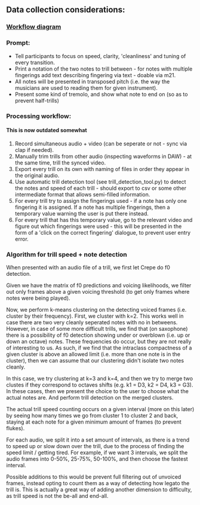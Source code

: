 ## Data collection considerations:

### [Workflow diagram](https://drive.google.com/file/d/1tdtRzK2rv-4AenHuXRCl5gKNM3K1JlUI/view?usp=sharing)

### Prompt:
<ul>
<li>
Tell participants to focus on speed, clarity, 'cleanliness' and tuning of every transition.
</li>
<li>
Print a notation of the two notes to trill between - for notes with multiple fingerings add text describing fingering via text - doable via m21.
</li>
<li>
All notes will be presented in transposed pitch (i.e. the way the musicians are used to reading them for given instrument).
</li>
<li>
Present some kind of tremolo, and show what note to end on (so as to prevent half-trills)
</li>
</ul>

### Processing workflow:
#### This is now outdated somewhat
<ol>
<li>
Record simultaneous audio + video (can be seperate or not - sync via clap if needed).
</li>
<li>
Manually trim trills from other audio (inspecting waveforms in DAW) - at the same time, trill the synced video.
</li>
<li>
Export every trill on its own with naming of files in order they appear in the original audio.
</li>
<li>
Use automatic trill detection tool (see trill_detection_tool.py) to detect the notes and speed of each trill - should export to csv or some other intermediate format that allows semi-filled information.
</li>
<li>
For every trill try to assign the fingerings used - if a note has only one fingering it is assigned. If a note has multiple fingerings, then a temporary value warning the user is put there instead.
</li>
<li>
For every trill that has this temporary value, go to the relevant video and figure out which fingerings were used - this will be presented in the form of a 'click on the correct fingering' dialogue, to prevent user entry error.
</li>
</ol>

### Algorithm for trill speed + note detection
When presented with an audio file of a trill, we first let Crepe do f0 detection.

Given we have the matrix of f0 predictions and voicing likelihoods, we filter out only frames above a given voicing threshold (to get only frames where notes were being played). 

Now, we perform k-means clustering on the detecting voiced frames (i.e. cluster by their frequency). First, we cluster with k=2. This works well in case there are two very cleanly seperated notes with no in betweens.  However, in case of some more difficult trills, we find that (on saxophone) there is a possibility of f0 detection showing under or overblown (i.e. up or down an octave) notes. These frequencies do occur, but they are not really of interesting to us. As such, if we find that the intraclass compactness of a given cluster is above an allowed limit (i.e. more than one note is in the cluster), then we can assume that our clustering didn't isolate two notes cleanly. 

In this case, we try clustering at k=3 and k=4, and then we try to merge two clustes if they correspond to octaves shifts (e.g. k1 = D3, k2 = D4, k3 = G3). In these cases, then we present the choice to the user to choose what the actual notes are. And perform trill detection on the merged clusters.

The actual trill speed counting occurs on a given interval (more on this later) by seeing how many times we go from cluster 1 to cluster 2 and back, staying at each note for a given minimum amount of frames (to prevent flukes).

For each audio, we split it into a set amount of intervals, as there is a trend to speed up or slow down over the trill, due to the process of finding the speed limit / getting tired. For example, if we want 3 intervals, we split the audio frames into 0-50%, 25-75%, 50-100%, and then choose the fastest interval.

Possible additions to this would be prevent full filtering out of unvoiced frames, instead opting to count them as a way of detecting how legato the trill is. This is actually a great way of adding another dimension to difficulty, as trill speed is not the be-all and end-all.